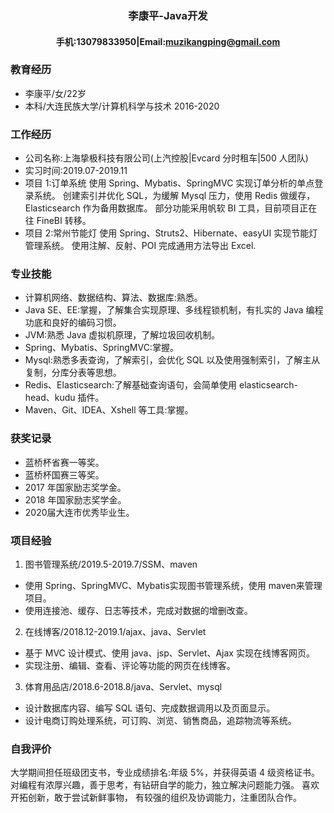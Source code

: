 ### <center>李康平-Java开发</center>
#### <center>手机:13079833950|Email:[muzikangping@gmail.com](muzikangping@gmail.com)</center>


### 教育经历
- 李康平/女/22岁
- 本科/大连民族大学/计算机科学与技术 2016-2020

### 工作经历
+ 公司名称:上海挚极科技有限公司(上汽控股|Evcard 分时租车|500 人团队) 
+ 实习时间:2019.07-2019.11
+ 项目 1:订单系统
使用 Spring、Mybatis、SpringMVC 实现订单分析的单点登录系统。
创建索引并优化 SQL，为缓解 Mysql 压力，使用 Redis 做缓存，Elasticsearch 作为备用数据库。 部分功能采用帆软 BI 工具，目前项目正在往 FineBI 转移。
+ 项目 2:常州节能灯
使用 Spring、Struts2、Hibernate、easyUI 实现节能灯管理系统。 使用注解、反射、POI 完成通用方法导出 Excel.

### 专业技能
+ 计算机网络、数据结构、算法、数据库:熟悉。
+ Java SE、EE:掌握，了解集合实现原理、多线程锁机制，有扎实的 Java 编程功底和良好的编码习惯。 
+ JVM:熟悉 Java 虚拟机原理，了解垃圾回收机制。
+ Spring、Mybatis、SpringMVC:掌握。
+ Mysql:熟悉多表查询，了解索引，会优化 SQL 以及使用强制索引，了解主从复制，分库分表等思想。
+ Redis、Elasticsearch:了解基础查询语句，会简单使用 elasticsearch-head、kudu 插件。
+ Maven、Git、IDEA、Xshell 等工具:掌握。

### 获奖记录
+ 蓝桥杯省赛一等奖。
+ 蓝桥杯国赛三等奖。
+ 2017 年国家励志奖学金。 
+ 2018 年国家励志奖学金。
+ 2020届大连市优秀毕业生。

### 项目经验
1. 图书管理系统/2019.5-2019.7/SSM、maven
+ 使用 Spring、SpringMVC、Mybatis实现图书管理系统，使用 maven来管理项目。 
+ 使用连接池、缓存、日志等技术，完成对数据的增删改查。

2. 在线博客/2018.12-2019.1/ajax、java、Servlet
+  基于 MVC 设计模式、使用 java、jsp、Servlet、Ajax 实现在线博客网页。
+ 实现注册、编辑、查看、评论等功能的网页在线博客。

3. 体育用品店/2018.6-2018.8/java、Servlet、mysql
+ 设计数据库内容、编写 SQL 语句、完成数据调用以及页面显示。
+ 设计电商订购处理系统，可订购、浏览、销售商品，追踪物流等系统。


### 自我评价
大学期间担任班级团支书，专业成绩排名:年级 5%，并获得英语 4 级资格证书。 对编程有浓厚兴趣，善于思考，有钻研自学的能力，独立解决问题能力强。 喜欢开拓创新，敢于尝试新鲜事物， 有较强的组织及协调能力，注重团队合作。
